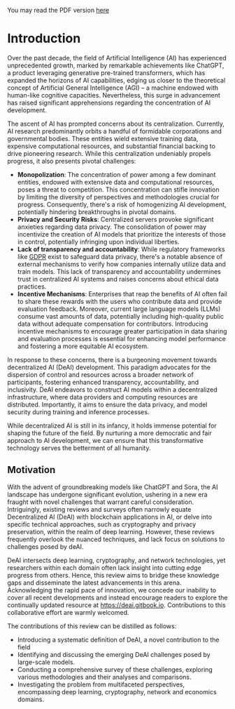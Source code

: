 You may read the PDF version [here](https://crynux-ai.github.io/deai/Decentralized_AI_Review.pdf)

# Introduction

Over the past decade, the field of Artificial Intelligence (AI) has experienced unprecedented growth, marked by remarkable achievements like ChatGPT, a product leveraging generative pre-trained transformers, which has expanded the horizons of AI capabilities, edging us closer to the theoretical concept of Artificial General Intelligence (AGI) – a machine endowed with human-like cognitive capacities. Nevertheless, this surge in advancement has raised significant apprehensions regarding the concentration of AI development.

The ascent of AI has prompted concerns about its centralization. Currently, AI research predominantly orbits a handful of formidable corporations and governmental bodies. These entities wield extensive training data, expensive computational resources, and substantial financial backing to drive pioneering research. While this centralization undeniably propels progress, it also presents pivotal challenges:

* **Monopolization**: The concentration of power among a few dominant entities, endowed with extensive data and computational resources, poses a threat to competition. This concentration can stifle innovation by limiting the diversity of perspectives and methodologies crucial for progress. Consequently, there's a risk of homogenizing AI development, potentially hindering breakthroughs in pivotal domains.
* **Privacy and Security Risks**: Centralized servers provoke significant anxieties regarding data privacy. The consolidation of power may incentivize the creation of AI models that prioritize the interests of those in control, potentially infringing upon individual liberties.
* **Lack of transparency and accountability**: While regulatory frameworks like [GDPR](https://gdpr-info.eu/) exist to safeguard data privacy, there's a notable absence of external mechanisms to verify how companies internally utilize data and train models. This lack of transparency and accountability undermines trust in centralized AI systems and raises concerns about ethical data practices.
* **Incentive Mechanisms**: Enterprises that reap the benefits of AI often fail to share these rewards with the users who contribute data and provide evaluation feedback. Moreover, current large language models (LLMs) consume vast amounts of data, potentially including high-quality public data without adequate compensation for contributors. Introducing incentive mechanisms to encourage greater participation in data sharing and evaluation processes is essential for enhancing model performance and fostering a more equitable AI ecosystem.

In response to these concerns, there is a burgeoning movement towards decentralized AI (DeAI) development. This paradigm advocates for the dispersion of control and resources across a broader network of participants, fostering enhanced transparency, accountability, and inclusivity. DeAI endeavors to construct AI models within a decentralized infrastructure, where data providers and computing resources are distributed. Importantly, it aims to ensure the data privacy, and model security during training and inference processes.

While decentralized AI is still in its infancy, it holds immense potential for shaping the future of the field. By nurturing a more democratic and fair approach to AI development, we can ensure that this transformative technology serves the betterment of all humanity.



## Motivation

With the advent of groundbreaking models like ChatGPT and Sora, the AI landscape has undergone significant evolution, ushering in a new era fraught with novel challenges that warrant careful consideration. Intriguingly, existing reviews and surveys often narrowly equate Decentralized AI (DeAI) with blockchain applications in AI, or delve into specific technical approaches, such as cryptography and privacy preservation, within the realm of deep learning. However, these reviews frequently overlook the nuanced techniques, and lack focus on solutions to challenges posed by deAI.

DeAI intersects deep learning, cryptography, and network technologies, yet researchers within each domain often lack insight into cutting edge progress from others. Hence, this review aims to bridge these knowledge gaps and disseminate the latest advancements in this arena. Acknowledging the rapid pace of innovation, we concede our inability to cover all recent developments and instead encourage readers to explore the continually updated resource at https://deai.gitbook.io. Contributions to this collaborative effort are warmly welcomed.

The contributions of this review can be distilled as follows:&#x20;

* Introducing a systematic definition of DeAI, a novel contribution to the field
* Identifying and discussing the emerging DeAI challenges posed by large-scale models.
* Conducting a comprehensive survey of these challenges, exploring various methodologies and their analyses and comparisons.
* Investigating the problem from multifaceted perspectives, encompassing deep learning, cryptography, network and economics domains.

